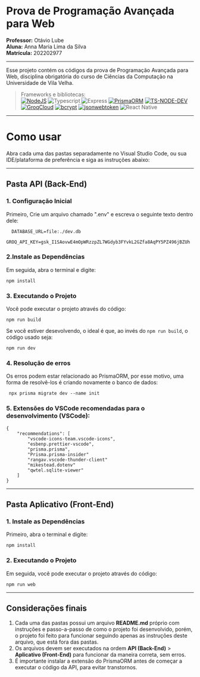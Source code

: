 # Prova de Programação Avançada para Web

**Professor:** Otávio Lube  
**Aluna:** Anna Maria Lima da Silva  
**Matrícula:** 202202977

---

Esse projeto contém os códigos da prova de Programação Avançada para Web, disciplina obrigatória do curso de Ciências da Computação na Universidade de Vila Velha.

> Frameworks e bibliotecas:  
>  [![NodeJS](https://img.shields.io/badge/Node.js-43853D?style=for-the-badge&logo=node.js&logoColor=white)](https://github.com/nvm-sh/nvm?tab=readme-ov-file#install--update-script) ![Typescript](https://img.shields.io/badge/TypeScript-007ACC?style=for-the-badge&logo=typescript&logoColor=white) ![Express](https://img.shields.io/badge/express.js-%23404d59.svg?style=for-the-badge&logo=express&logoColor=%2361DAFB) [![PrismaORM](https://img.shields.io/badge/Prisma-3982CE?style=for-the-badge&logo=Prisma&logoColor=white)](https://www.prisma.io/docs/getting-started/quickstart) [![TS-NODE-DEV](https://img.shields.io/badge/TS--NODE--DEV-red?style=for-the-badge&logo=npm&logoColor=white&link=https://www.npmjs.com/package/ts-node-dev)](https://www.npmjs.com/package/ts-node-dev) [![GroqCloud](https://img.shields.io/badge/GroqCloud-f55036?style=for-the-badge&logo=groq&logoColor=white&link=https://console.groq.com/playground)](https://console.groq.com/playground) [![bcrypt](https://img.shields.io/badge/bcrypt-red?style=for-the-badge&logo=npm&logoColor=white&link=https://www.npmjs.com/package/bcrypt?activeTab=readme)](https://www.npmjs.com/package/bcrypt?activeTab=readme) [![jsonwebtoken](https://img.shields.io/badge/jsonwebtoken-red?style=for-the-badge&logo=npm&logoColor=white&link=https://www.npmjs.com/package/jsonwebtoken)](https://www.npmjs.com/package/jsonwebtoken) ![React Native](https://img.shields.io/badge/react_native-%2320232a.svg?style=for-the-badge&logo=react&logoColor=%2361DAFB)

---

# Como usar

Abra cada uma das pastas separadamente no Visual Studio Code, ou sua IDE/plataforma de preferência e siga as instruções abaixo:

---

## Pasta **API (Back-End)**

### 1. Configuração Inicial

Primeiro, Crie um arquivo chamado ".env" e escreva o seguinte texto dentro dele:

```
  DATABASE_URL=file:./dev.db
  GROQ_API_KEY=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
```

### 2.Instale as Dependências

Em seguida, abra o terminal e digite:

```
npm install
```

### 3. Executando o Projeto

Você pode executar o projeto através do código:

```
npm run build
```

Se você estiver desevolvendo, o ideal é que, ao invés do `npm run build`, o código usado seja:

```
npm run dev
```

### 4. Resolução de erros

Os erros podem estar relacionado ao PrismaORM, por esse motivo, uma forma de resolvê-los é criando novamente o banco de dados:

```
 npx prisma migrate dev --name init
```

### 5. Extensões do VSCode recomendadas para o desenvolvimento (VSCode):

```
{
    "recommendations": [
        "vscode-icons-team.vscode-icons",
        "esbenp.prettier-vscode",
        "prisma.prisma",
        "Prisma.prisma-insider"
        "rangav.vscode-thunder-client"
        "mikestead.dotenv"
        "qwtel.sqlite-viewer"
    ]
}
```

---

## Pasta **Aplicativo (Front-End)**

### 1. Instale as Dependências

Primeiro, abra o terminal e digite:

```
npm install
```

### 2. Executando o Projeto

Em seguida, você pode executar o projeto através do código:

```
npm run web
```

---

## Considerações finais

1. Cada uma das pastas possui um arquivo **README.md** próprio com instruções e passo-a-passo de como o projeto foi desenvolvido, porém, o projeto foi feito para funcionar seguindo apenas as instruções deste arquivo, que está fora das pastas.
2. Os arquivos devem ser executados na ordem **API (Back-End)** > **Aplicativo (Front-End)** para funcionar da maneira correta, sem erros.
3. É importante instalar a extensão do PrismaORM antes de começar a executar o código da API, para evitar transtornos.
